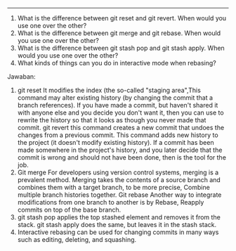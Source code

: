 ---
1. What is the difference between git reset and git revert. When would you use one over the other?
2. What is the difference between git merge and git rebase. When would you use one over the other?
3. What is the difference between git stash pop and git stash apply. When would you use one over the other?
4. What kinds of things can you do in interactive mode when rebasing?

Jawaban:
1. git reset It modifies the index (the so-called "staging area",This command may alter existing history (by changing the commit that a branch references). If you have made a commit, but haven't shared it with anyone else and you decide you don't want it, then you can use to rewrite the history so that it looks as though you never made that commit. git revert this command creates a new commit that undoes the changes from a previous commit. This command adds new history to the project (it doesn't modify existing history). If a commit has been made somewhere in the project's history, and you later decide that the commit is wrong and should not have been done, then is the tool for the job.
2. Git merge For developers using version control systems, merging is a prevalent method. Merging takes the contents of a source branch and combines them with a target branch, to be more precise, Combine multiple branch histories together. Git rebase Another way to integrate modifications from one branch to another is by Rebase, Reapply commits on top of the base branch. 
3. git stash pop applies the top stashed element and removes it from the stack. git stash apply does the same, but leaves it in the stash stack.
4. Interactive rebasing can be used for changing commits in many ways such as editing, deleting, and squashing.
